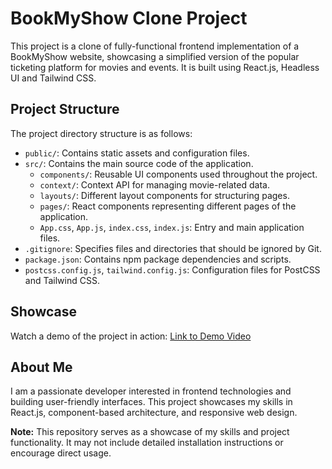 # BookMyShow Clone Project
This project is a clone of fully-functional frontend implementation of a BookMyShow website, showcasing a simplified version of the popular ticketing platform for movies and events. It is built using React.js, Headless UI and Tailwind CSS.

## Project Structure
The project directory structure is as follows:

- `public/`: Contains static assets and configuration files.
- `src/`: Contains the main source code of the application.
  - `components/`: Reusable UI components used throughout the project.
  - `context/`: Context API for managing movie-related data.
  - `layouts/`: Different layout components for structuring pages.
  - `pages/`: React components representing different pages of the application.
  - `App.css`, `App.js`, `index.css`, `index.js`: Entry and main application files.
- `.gitignore`: Specifies files and directories that should be ignored by Git.
- `package.json`: Contains npm package dependencies and scripts.
- `postcss.config.js`, `tailwind.config.js`: Configuration files for PostCSS and Tailwind CSS.

## Showcase
Watch a demo of the project in action: [Link to Demo Video](https://drive.google.com/file/d/1yGJRUWs_0aZk_MDRix2nDBL0rYpYIgMK/view?usp=sharing)

## About Me
I am a passionate developer interested in frontend technologies and building user-friendly interfaces. This project showcases my skills in React.js, component-based architecture, and responsive web design.


**Note:** This repository serves as a showcase of my skills and project functionality. It may not include detailed installation instructions or encourage direct usage.
